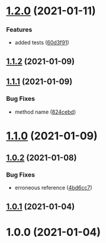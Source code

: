 # [1.2.0](https://github.com/erdDEVcode/bigval/compare/v1.1.2...v1.2.0) (2021-01-11)


### Features

* added tests ([60d3f91](https://github.com/erdDEVcode/bigval/commit/60d3f914c343816f85474aab2bbe5cb0c8658cbb))

## [1.1.2](https://github.com/erdDEVcode/bigval/compare/v1.1.1...v1.1.2) (2021-01-09)

## [1.1.1](https://github.com/erdDEVcode/bigval/compare/v1.1.0...v1.1.1) (2021-01-09)


### Bug Fixes

* method name ([824cebd](https://github.com/erdDEVcode/bigval/commit/824cebd9a259a515ef536c7c34ee91aae04ac501))

# [1.1.0](https://github.com/erdDEVcode/bigval/compare/v1.0.2...v1.1.0) (2021-01-09)

## [1.0.2](https://github.com/erdDEVcode/bigval/compare/v1.0.1...v1.0.2) (2021-01-08)


### Bug Fixes

* erroneous reference ([4bd6cc7](https://github.com/erdDEVcode/bigval/commit/4bd6cc793c0d0222481c0db3360990aa6204b97c))

## [1.0.1](https://github.com/erdDEVcode/bigval/compare/v1.0.0...v1.0.1) (2021-01-04)

# 1.0.0 (2021-01-04)
